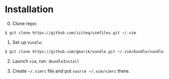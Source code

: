 # Installation

0. Clone repo:
```
$ git clone https://github.com/iziteq/vimfiles.git ~/.vim
```

1. Set up `Vundle`:
```
$ git clone https://github.com/gmarik/vundle.git ~/.vim/bundle/vundle
```

2. Launch `vim`, run `:BundleInstall`

3. Create `~/.vimrc` file and put `source ~/.vim/vimrc` there.
